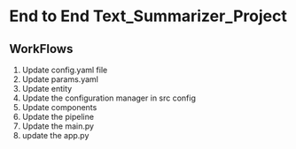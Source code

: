 # End to End Text_Summarizer_Project

## WorkFlows

1. Update config.yaml file
2. Update params.yaml
3. Update entity
4. Update the configuration manager in src config
5. Update components
6. Update the pipeline
7. Update the main.py
8. update the app.py